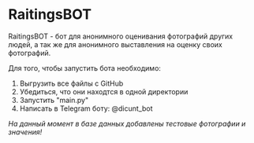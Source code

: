 # RaitingsBOT
RaitingsBOT - бот для анонимного оценивания фотографий других людей, а так же для анонимного выставления на оценку своих фотографий.

Для того, чтобы запустить бота необходимо:
1) Выгрузить все файлы с GitHub
2) Убедиться, что они находтся в одной директории
3) Запустить "main.py"
4) Написать в Telegram боту: @dicunt_bot

*На данный момент в базе данных добавлены тестовые фотографии и значения!*
